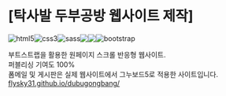 <h1>[탁사발 두부공방 웹사이트 제작]</h1>
<p style="display:flex;">
<img src="https://camo.githubusercontent.com/2cf72b4c938f1205261407ce07dfa6a5cc91a6a8303a11b6b256a8cfbacc2e8c/68747470733a2f2f696d672e736869656c64732e696f2f62616467652f48746d6c352d4533344632363f7374796c653d666c61742d737175617265266c6f676f3d48746d6c35266c6f676f436f6c6f723d7768697465" alt="html5"> <img src="https://camo.githubusercontent.com/ffc2bbb70f8ce6ac1c4d1a232ecb1e0165ee6319adf6d1a4513a75f2982f2193/68747470733a2f2f696d672e736869656c64732e696f2f62616467652f637373332d3135373242363f7374796c653d666c61742d737175617265266c6f676f3d63737333266c6f676f436f6c6f723d7768697465" alt="css3"> <img src="https://camo.githubusercontent.com/ea8fae05a7cad5cc7a3217bb9030662902b0424da6da699cb79f9895d467e2ac/68747470733a2f2f696d672e736869656c64732e696f2f62616467652f536173732d4343363639393f7374796c653d666c61742d737175617265266c6f676f3d53617373266c6f676f436f6c6f723d7768697465" alt="sass"> <img src="https://camo.githubusercontent.com/007b8a0c5a1686375cfd6182637b9f02928ee482a87bb849485bac50659a151a/68747470733a2f2f696d672e736869656c64732e696f2f62616467652f4a6176617363726970742d4637444631453f7374796c653d666c61742d737175617265266c6f676f3d4a617661736372697074266c6f676f436f6c6f723d7768697465" data-canonical-src="https://img.shields.io/badge/Javascript-F7DF1E?style=flat-square&amp;logo=Javascript&amp;logoColor=white" style="max-width: 100%;"> <img src="https://camo.githubusercontent.com/4bfe5634db943e9869fcf240b99348ea3a4b2549bfdbef5004ce6697c2d4a174/68747470733a2f2f696d672e736869656c64732e696f2f62616467652f4a71756572792d3037363941443f7374796c653d666c61742d737175617265266c6f676f3d4a7175657279266c6f676f436f6c6f723d7768697465" data-canonical-src="https://img.shields.io/badge/Jquery-0769AD?style=flat-square&amp;logo=Jquery&amp;logoColor=white" style="max-width: 100%;"> <img src="https://camo.githubusercontent.com/8a74c5bd55971c6981b12bb119dff81b07468b8520f0947f0075654841ff4fd7/68747470733a2f2f696d672e736869656c64732e696f2f62616467652f426f6f7473747261702d3739353242333f7374796c653d666c61742d737175617265266c6f676f3d426f6f747374726170266c6f676f436f6c6f723d7768697465" alt="bootstrap">
</p>

부트스트랩을 활용한 원페이지 스크롤 반응형 웹사이트.<br>
퍼블리싱 기여도 100%<br>
폼메일 및 게시판은 실제 웹사이트에서 그누보드5로 적용한 사이트입니다.<br>
<a title="https://flysky31.github.io/dubugongbang" role="link" target="_blank" rel="noopener noreferrer nofollow" class="text-bold" href="https://flysky31.github.io/dubugongbang/">flysky31.github.io/dubugongbang/</a>
